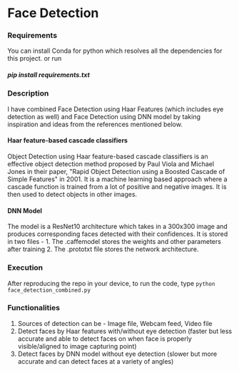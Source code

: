 # Face Detection

### Requirements
You can install Conda for python which resolves all the dependencies for this project.
or run 
##### pip install requirements.txt

### Description
I have combined Face Detection using Haar Features (which includes eye detection as well) and Face Detection using DNN model by taking inspiration and ideas from the references mentioned below.

#### Haar feature-based cascade classifiers
Object Detection using Haar feature-based cascade classifiers is an effective object detection method proposed by Paul Viola and Michael Jones in their paper, "Rapid Object Detection using a Boosted Cascade of Simple Features" in 2001. It is a machine learning based approach where a cascade function is trained from a lot of positive and negative images. It is then used to detect objects in other images.

#### DNN Model
The model is a ResNet10 architecture which takes in a 300x300 image and produces corresponding faces detected with their confidences. It is stored in two files - 1. The .caffemodel stores the weights and other parameters after training 2. The .prototxt file stores the network architecture.

### Execution
After reproducing the repo in your device, to run the code, type `python face_detection_combined.py`

### Functionalities
1) Sources of detection can be - Image file, Webcam feed, Video file
2) Detect faces by Haar features with/without eye detection (faster but less accurate and able to detect faces on when face is properly visible/aligned to image capturing point)
3) Detect faces by DNN model without eye detection (slower but more accurate and can detect faces at a variety of angles)
